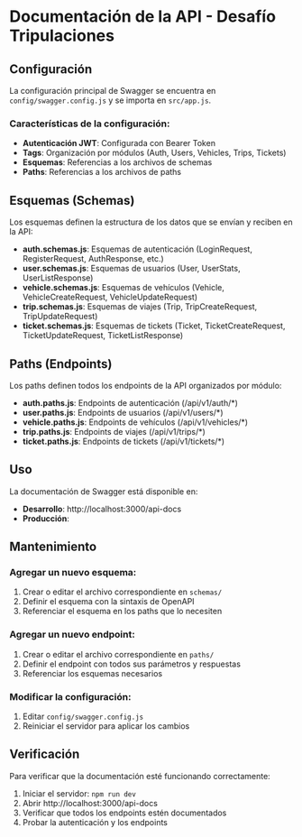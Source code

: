 # Documentación de la API - Desafío Tripulaciones

## Configuración

La configuración principal de Swagger se encuentra en `config/swagger.config.js` y se importa en `src/app.js`.

### Características de la configuración:

- **Autenticación JWT**: Configurada con Bearer Token
- **Tags**: Organización por módulos (Auth, Users, Vehicles, Trips, Tickets)
- **Esquemas**: Referencias a los archivos de schemas
- **Paths**: Referencias a los archivos de paths

## Esquemas (Schemas)

Los esquemas definen la estructura de los datos que se envían y reciben en la API:

- **auth.schemas.js**: Esquemas de autenticación (LoginRequest, RegisterRequest, AuthResponse, etc.)
- **user.schemas.js**: Esquemas de usuarios (User, UserStats, UserListResponse)
- **vehicle.schemas.js**: Esquemas de vehículos (Vehicle, VehicleCreateRequest, VehicleUpdateRequest)
- **trip.schemas.js**: Esquemas de viajes (Trip, TripCreateRequest, TripUpdateRequest)
- **ticket.schemas.js**: Esquemas de tickets (Ticket, TicketCreateRequest, TicketUpdateRequest, TicketListResponse)

## Paths (Endpoints)

Los paths definen todos los endpoints de la API organizados por módulo:

- **auth.paths.js**: Endpoints de autenticación (/api/v1/auth/*)
- **user.paths.js**: Endpoints de usuarios (/api/v1/users/*)
- **vehicle.paths.js**: Endpoints de vehículos (/api/v1/vehicles/*)
- **trip.paths.js**: Endpoints de viajes (/api/v1/trips/*)
- **ticket.paths.js**: Endpoints de tickets (/api/v1/tickets/*)

## Uso

La documentación de Swagger está disponible en:
- **Desarrollo**: http://localhost:3000/api-docs
- **Producción**: 

## Mantenimiento

### Agregar un nuevo esquema:
1. Crear o editar el archivo correspondiente en `schemas/`
2. Definir el esquema con la sintaxis de OpenAPI
3. Referenciar el esquema en los paths que lo necesiten

### Agregar un nuevo endpoint:
1. Crear o editar el archivo correspondiente en `paths/`
2. Definir el endpoint con todos sus parámetros y respuestas
3. Referenciar los esquemas necesarios

### Modificar la configuración:
1. Editar `config/swagger.config.js`
2. Reiniciar el servidor para aplicar los cambios

## Verificación

Para verificar que la documentación esté funcionando correctamente:

1. Iniciar el servidor: `npm run dev`
2. Abrir http://localhost:3000/api-docs
3. Verificar que todos los endpoints estén documentados
4. Probar la autenticación y los endpoints


